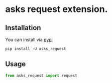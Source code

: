 # asks request extension.

## Installation

You can install via [pypi](https://pypi.org/project/asks_request/)

```console
pip install -U asks_request
```

## Usage

```python
from asks_request import request
```
